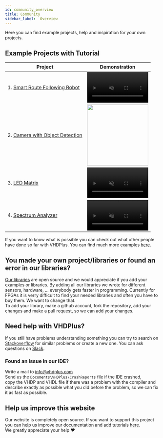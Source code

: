 ```yaml
---
id: community_overview
title: Community
sidebar_label:  Overview
---
```


Here you can find example projects, help and inspiration for your own projects.
## Example Projects with Tutorial
| Project | Demonstration |
|---|---|
| 1. [Smart Route Following Robot](/docs/community_motor)  | <video width="200" muted autoPlay loop><source src="/img/community/robot-demonstration.webm" type="video/webm"/>Your browser does not support the video tag. You can download the video anyway.</video>  |
| 2. [Camera with Object Detection](/docs/community_camera)  | <img src="/img/community/Camera_Monitor.png" width="200" />  |
| 3. [LED Matrix](/docs/community_matrix) | <video width="200" muted autoPlay loop><source src="/img/community/matrix-demonstration.webm" type="video/webm"/>Your browser does not support the video tag. You can download the video anyway.</video> |
| 4. [Spectrum Analyzer](/docs/community_spectrum) | <video width="200" muted autoPlay loop><source src="/img/community/spectrum-demonstration.webm" type="video/webm"/>Your browser does not support the video tag. You can download the video anyway.</video> |

If you want to know what is possible you can check out what other people have done so far with VHDPlus.
You can find much more examples <a href="https://github.com/search?utf8=%E2%9C%93&q=vhdplus" target="_blank">here</a>.
## You made your own project/libraries or found an error in our libraries?
<a href="https://github.com/leonbeier/VHDPlus_Libraries_and_Examples" target="_blank">Our libraries</a> are open source and we would appreciate if you add your examples or libraries. By adding all our libraries we wrote for different sensors, hardware, ... everybody gets faster in programming. Currently for FPGAs it is verry difficult to find your needed libraries and often you have to buy them. We want to change that. <br/>
To add your library, make a github account, fork the repository, add your changes and make a pull request, so we can add your changes.

## Need help with VHDPlus?
If you still have problems understanding something you can try to search on <a href="https://stackoverflow.com/questions/tagged/vhdp" target="_blank">Stackoverflow</a> for similar problems or create a new one.
You can ask questions on <a href="https://join.slack.com/t/vhdplus/shared_invite/enQtNzUyNTkzMDA4OTk4LTM4MWI0NzAxZDA4NzNiMDkxZWM4MzViMDQ5NzcxYWI2NTA1MzM2ZDlkNmQ5ZDQ5MzIwM2E4NjZmMGI3MjhhZWE" target="_blank">Slack</a>.

### Found an issue in our IDE?
Write a mail to <a href="mailto:info@vhdplus.com">info@vhdplus.com</a><br/>
Send us the `Documents\VHDPlus\CrashReports` file if the IDE crashed,<br/>copy the VHDP and VHDL file if there was a problem with the compiler and<br/> describe exactly as possible what you did before the problem, so we can fix it as fast as possible.
## Help us improve this website
Our website is completely open source. If you want to support this project you can help us improve our documentation and add tutorials [here](https://github.com/HendrikMennen/vhdplus-website).<br/>
We greatly appreciate your help ❤